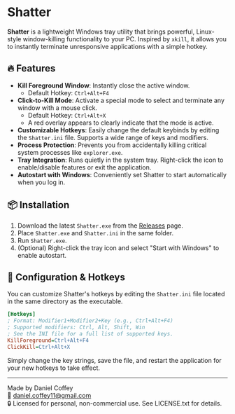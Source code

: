 # Shatter

**Shatter** is a lightweight Windows tray utility that brings powerful, Linux-style window-killing functionality to your PC. Inspired by `xkill`, it allows you to instantly terminate unresponsive applications with a simple hotkey.

## 🔥 Features

- **Kill Foreground Window**: Instantly close the active window.
  - Default Hotkey: `Ctrl+Alt+F4`
- **Click-to-Kill Mode**: Activate a special mode to select and terminate any window with a mouse click.
  - Default Hotkey: `Ctrl+Alt+X`
  - A red overlay appears to clearly indicate that the mode is active.
- **Customizable Hotkeys**: Easily change the default keybinds by editing the `Shatter.ini` file. Supports a wide range of keys and modifiers.
- **Process Protection**: Prevents you from accidentally killing critical system processes like `explorer.exe`.
- **Tray Integration**: Runs quietly in the system tray. Right-click the icon to enable/disable features or exit the application.
- **Autostart with Windows**: Conveniently set Shatter to start automatically when you log in.

## 📦 Installation

1.  Download the latest `Shatter.exe` from the [Releases](https://github.com/dcoffey1/Shatter/releases) page.
2.  Place `Shatter.exe` and `Shatter.ini` in the same folder.
3.  Run `Shatter.exe`.
4.  (Optional) Right-click the tray icon and select "Start with Windows" to enable autostart.

## 🔧 Configuration & Hotkeys

You can customize Shatter's hotkeys by editing the `Shatter.ini` file located in the same directory as the executable.

```ini
[Hotkeys]
; Format: Modifier1+Modifier2+Key (e.g., Ctrl+Alt+F4)
; Supported modifiers: Ctrl, Alt, Shift, Win
; See the INI file for a full list of supported keys.
KillForeground=Ctrl+Alt+F4
ClickKill=Ctrl+Alt+X
```

Simply change the key strings, save the file, and restart the application for your new hotkeys to take effect.

---

Made by Daniel Coffey  
📧 daniel.coffey11@gmail.com  
🔒 Licensed for personal, non-commercial use. See LICENSE.txt for details.
